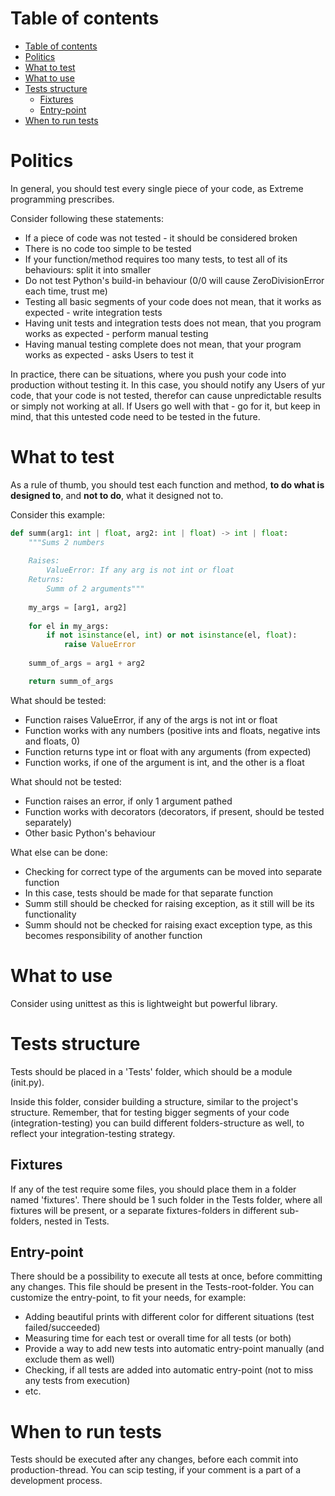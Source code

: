 # Table of contents

<!-- TOC -->
* [Table of contents](#table-of-contents)
* [Politics](#politics)
* [What to test](#what-to-test)
* [What to use](#what-to-use)
* [Tests structure](#tests-structure)
  * [Fixtures](#fixtures)
  * [Entry-point](#entry-point)
* [When to run tests](#when-to-run-tests)
<!-- TOC -->

# Politics

In general, you should test every single piece of your code, as Extreme programming prescribes.

Consider following these statements:

- If a piece of code was not tested - it should be considered broken
- There is no code too simple to be tested
- If your function/method requires too many tests, to test all of its behaviours: split it into smaller
- Do not test Python's build-in behaviour (0/0 will cause ZeroDivisionError each time, trust me)
- Testing all basic segments of your code does not mean, that it works as expected - write integration tests
- Having unit tests and integration tests does not mean, that you program works as expected - perform manual testing
- Having manual testing complete does not mean, that your program works as expected - asks Users to test it

In practice, there can be situations, where you push your code into production without testing it. In this case, you
should notify any Users of yur code, that your code is not tested, therefor can cause unpredictable results or simply
not working at all. If Users go well with that - go for it, but keep in mind, that this untested code need to be 
tested in the future.

# What to test

As a rule of thumb, you should test each function and method, **to do what is designed to**, and **not to do**, 
what it designed not to.

Consider this example:

```python
def summ(arg1: int | float, arg2: int | float) -> int | float:
    """Sums 2 numbers
    
    Raises:
        ValueError: If any arg is not int or float
    Returns:
        Summ of 2 arguments"""
    
    my_args = [arg1, arg2]
    
    for el in my_args:
        if not isinstance(el, int) or not isinstance(el, float):
            raise ValueError
    
    summ_of_args = arg1 + arg2

    return summ_of_args
```

What should be tested:

- Function raises ValueError, if any of the args is not int or float
- Function works with any numbers (positive ints and floats, negative ints and floats, 0)
- Function returns type int or float with any arguments (from expected)
- Function works, if one of the argument is int, and the other is a float

What should not be tested:

- Function raises an error, if only 1 argument pathed
- Function works with decorators (decorators, if present, should be tested separately)
- Other basic Python's behaviour

What else can be done:

- Checking for correct type of the arguments can be moved into separate function
- In this case, tests should be made for that separate function
- Summ still should be checked for raising exception, as it still will be its functionality
- Summ should not be checked for raising exact exception type, as this becomes responsibility of another function

# What to use

Consider using unittest as this is lightweight but powerful library.

# Tests structure

Tests should be placed in a 'Tests' folder, which should be a module (init.py).

Inside this folder, consider building a structure, similar to the project's structure. Remember, that for testing
bigger segments of your code (integration-testing) you can build different folders-structure as well, to reflect
your integration-testing strategy.

## Fixtures

If any of the test require some files, you should place them in a folder named 'fixtures'. There should be 1 such 
folder in the Tests folder, where all fixtures will be present, or a separate fixtures-folders in different 
sub-folders, nested in Tests.

## Entry-point

There should be a possibility to execute all tests at once, before committing any changes. This file should be present
in the Tests-root-folder. You can customize the entry-point, to fit your needs, for example:

- Adding beautiful prints with different color for different situations (test failed/succeeded)
- Measuring time for each test or overall time for all tests (or both)
- Provide a way to add new tests into automatic entry-point manually (and exclude them as well)
- Checking, if all tests are added into automatic entry-point (not to miss any tests from execution)
- etc.

# When to run tests

Tests should be executed after any changes, before each commit into production-thread. You can scip testing, if your
comment is a part of a development process.